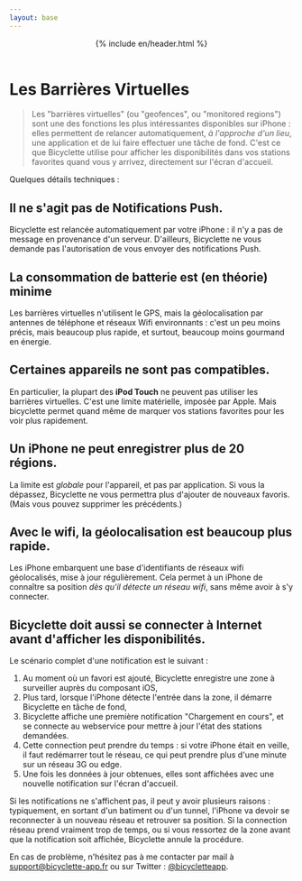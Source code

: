 ```yaml
---
layout: base
---
```


<header>
	{% include en/header.html %}
</header>

# Les Barrières Virtuelles

> Les "barrières virtuelles" (ou "geofences", ou "monitored regions") sont une des fonctions les plus intéressantes disponibles sur iPhone : elles permettent de relancer automatiquement, *à l'approche d'un lieu*, une application et de lui faire effectuer une tâche de fond. C'est ce que Bicyclette utilise pour afficher les disponibilités dans vos stations favorites quand vous y arrivez, directement sur l'écran d'accueil.

Quelques détails techniques : 

## Il ne s'agit pas de Notifications Push.

Bicyclette est relancée automatiquement par votre iPhone&nbsp;: il n'y a pas de message en provenance d'un serveur. D'ailleurs, Bicyclette ne vous demande pas l'autorisation de vous envoyer des notifications Push.

## La consommation de batterie est (en théorie) minime

Les barrières virtuelles n'utilisent le GPS, mais la géolocalisation par antennes de téléphone et réseaux Wifi environnants&nbsp;: c'est un peu moins précis, mais beaucoup plus rapide, et surtout, beaucoup moins gourmand en énergie.

## Certaines appareils ne sont pas compatibles.

En particulier, la plupart des **iPod Touch** ne peuvent pas utiliser les barrières virtuelles. C'est une limite matérielle, imposée par Apple. Mais bicyclette permet quand même de marquer vos stations favorites pour les voir plus rapidement.

## Un iPhone ne peut enregistrer plus de 20 régions.

La limite est *globale* pour l'appareil, et pas par application. Si vous la dépassez, Bicyclette ne vous permettra plus d'ajouter de nouveaux favoris. (Mais vous pouvez supprimer les précédents.)

## Avec le wifi, la géolocalisation est beaucoup plus rapide.

Les iPhone embarquent une base d'identifiants de réseaux wifi géolocalisés, mise à jour régulièrement. Cela permet à un iPhone de connaître sa position *dès qu'il détecte un réseau wifi*, sans même avoir à s'y connecter. 

## Bicyclette doit aussi se connecter à Internet avant d'afficher les disponibilités.

Le scénario complet d'une notification est le suivant : 

1. Au moment où un favori est ajouté, Bicyclette enregistre une zone à surveiller auprès du composant iOS,
2. Plus tard, lorsque l'iPhone détecte l'entrée dans la zone, il démarre Bicyclette en tâche de fond,
3. Bicyclette affiche une première notification "Chargement en cours", et se connecte au webservice pour mettre à jour l'état des stations demandées.
4. Cette connection peut prendre du temps : si votre iPhone était en veille, il faut redémarrer tout le réseau, ce qui peut prendre plus d'une minute sur un réseau 3G ou edge.
5. Une fois les données à jour obtenues, elles sont affichées avec une nouvelle notification sur l'écran d'accueil.

Si les notifications ne s'affichent pas, il peut y avoir plusieurs raisons : typiquement, en sortant d'un batiment ou d'un tunnel, l'iPhone va devoir se reconnecter à un nouveau réseau et retrouver sa position. Si la connection réseau prend vraiment trop de temps, ou si vous ressortez de la zone avant que la notification soit affichée, Bicyclette annule la procédure.
	
En cas de problème, n'hésitez pas à me contacter par mail à [support@bicyclette-app.fr](mailto:support@bicyclette-app.fr) ou sur Twitter : [@bicycletteapp](http://twitter.com/bicycletteapp).

